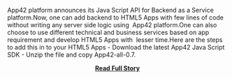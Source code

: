 <p>App42 platform announces its Java Script API for Backend as a Service platform.Now, one can add backend to HTML5 Apps with few lines of code without writing any server side logic using  App42 platform.One can also choose to use different technical and business services based on app requirement and develop HTML5 Apps with  lesser time.Here are the steps to add this in to your HTML5 Apps
 - Download the latest App42 Java Script SDK
 - Unzip the file and copy App42-all-0.7.</p>
<center><p><a href="http://blogs.shephertz.com/2013/04/12/adding-back-end-to-html5-apps-with-app42-platform/" style='padding:25px; font-sze:18px; font-weight: bold;'>Read Full Story</a></p></center>
